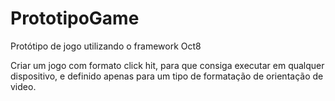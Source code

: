 # PrototipoGame
Protótipo de jogo utilizando o framework Oct8

Criar um jogo com formato click hit, para que consiga executar em qualquer dispositivo, e definido apenas para um tipo de formatação de orientação de video.